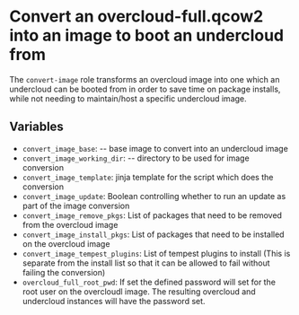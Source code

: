 # Convert an overcloud-full.qcow2 into an image to boot an undercloud from

The `convert-image` role transforms an overcloud image into one which an
undercloud can be booted from in order to save time on package installs, while
not needing to maintain/host a specific undercloud image.

## Variables

* `convert_image_base`: -- base image to convert into an undercloud image
* `convert_image_working_dir`: -- directory to be used for image conversion
* `convert_image_template`: jinja template for the script which does the
  conversion
* `convert_image_update`: Boolean controlling whether to run an update as part
  of the image conversion
* `convert_image_remove_pkgs`: List of packages that need to be removed from
  the overcloud image
* `convert_image_install_pkgs`: List of packages that need to be installed on
  the overcloud image
* `convert_image_tempest_plugins`: List of tempest plugins to install (This is
  separate from the install list so that it can be allowed to fail without
  failing the conversion)
* `overcloud_full_root_pwd`: If set the defined password will
  set for the root user on the overcloudl image.  The
  resulting overcloud and undercloud instances will have
  the password set.
